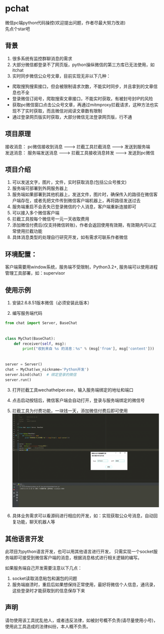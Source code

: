 # pchat
微信pc端python代码操控(欢迎提出问题，作者尽最大努力改进)  
先点个star吧
## 背景
1. 很多系统有监控群聊消息的需求
2. 大部分微信都登录不了网页版，python操纵微信的第三方库已无法使用，如itchat
3. 实时同步微信公众号文章，目前实现无非以下几种：
* 爬取搜狗搜索接口，但会被限制请求次数，不能实时同步，并且拿到的文章信息也不全
* 登录微信订阅号，爬取搜索文章接口，不能实时获取，有被封号封IP的风险
* 获取pc微信窗口点击公众号文章，再通过mitmproxy拦截请求，这种方法也实现不了实时获取，而且微信对阅读文章数有限制
* 通过登录网页版实时获取，大部分微信无法登录网页版，行不通

## 项目原理
接收消息： pc微信接收到消息 ---> 拦截工具拦截消息 ---> 发送到服务端  
发送消息： 服务端发送消息 ---> 拦截工具接收消息转发 ---> 发送到pc微信

## 项目介绍
1. 可以发送文字，图片，文件，实时获取消息(包括公众号推文)
2. 服务端可部署到外网服务器上
3. 服务端如果部署到其他机器上，发送文件，图片时，确保传入的路径在微信客户端存在，或者先把文件传到微信客户端机器上，再将路径发送过去
4. 服务端重启不会丢失已登录微信的个人消息，客户端重新连接即可
5. 可以接入多个微信客户端
6. 拦截工具按每个微信号一元一天收取费用
7. 添加微信付费后(仅支持微信转账)，作者会返回使用有效期，有效期内可以正常使用拦截功能
6. 具体消息类型的处理自行研究开发，如有需求可联系作者微信

## 环境配置：
客户端需要用window系统，服务端不受限制，Python3.2+, 服务端可以使用进程管理工具部署，如：supervisor

## 使用示例
1. 安装2.6.8.51版本微信（必须安装此版本）

2. 编写服务端代码
```python
from chat import Server, BaseChat


class MyChat(BaseChat):
    def receiver(self, msg):
        print("收到来自 %s 的消息：%s" % (msg['from'], msg['content']))


server = Server()
chat = MyChat(wx_nickname='Python开发')
server.bind(chat)  # 绑定登录的微信
server.run()
```

3. 打开拦截工具wechathelper.exe，输入服务端绑定的地址和端口

4. 点击启动按钮后，微信客户端会自动打开，登录与服务端绑定的微信号

5. 拦截工具为付费功能，一块钱一天，添加微信付费后即可使用
![](https://github.com/huihuilo/pchat/blob/main/tools/tutorial.gif)
6. 具体业务需求可以看源码进行相应的开发，如：实现获取公众号消息，自动回复功能，聊天机器人等

## 其他语言开发
此项目为python语言开发，也可以用其他语言进行开发，
只需实现一个socket服务端即可接受到微信客户端的消息，根据消息格式进行相关逻辑的编写。  

如果服务端自己开发需要注意以下几点：
1. socket读取消息粘包和漏包的问题
2. 服务端崩溃时，重启后如果想保持正常使用，最好将微信个人信息，通讯录，这些登录时才能获取到的信息保存下来

## 声明
请勿使用该工具扰乱他人，或者违反法律，如被封号概不负责(请尽量使用小号)，使用此工具造成的法律纠纷，本人概不负责。  
